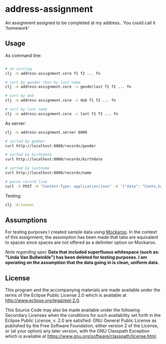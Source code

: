 # address-assignment

An assignment assigned to be completed at my address.. You could call it '*homework*'

## Usage

As command line:
```bash 

# no sorting
clj -m address-assignment.core f1 f2 ... fn

# sort by gender then by last name
clj -m address-assignment.core -s genderlast f1 f2 ... fn

# sort by dob
clj -m address-assignment.core -s dob f1 f2 ... fn

# sort by last name
clj -m address-assignment.core -s last f1 f2 ... fn
 ```

As server:

```bash 
clj -m address-assignment.server 8000

# sorted by gedner
curl http://localhost:8000/records/gender

# sorted by birthdate
curl http://localhost:8000/records/birthdate

# sorted by lastname
curl http://localhost:8000/records/name

# parse record line
curl -X POST -H "Content-Type: application/json" -d '{"data": "Canto,Susann,Female,Teal,5/8/2019"}' http://localhost:8000/records
```

Testing:
```bash 
clj -A:runner
```

## Assumptions
For testing purposes I created sample data using [Mockaroo](https://mockaroo.com/).
In the context of this assignment, the assumption has been made that tabs are equivalent
to spaces since spaces are not offered as a delimiter option on Mockaroo.

*Note regarding spec* **Data that included superfluous whitespace (such as: "Linda Van Bullwinkle") has been deleted
for testing purposes. I am operating on the assumption that the data going in is clean, uniform data.**   

## License


This program and the accompanying materials are made available under the
terms of the Eclipse Public License 2.0 which is available at
http://www.eclipse.org/legal/epl-2.0.

This Source Code may also be made available under the following Secondary
Licenses when the conditions for such availability set forth in the Eclipse
Public License, v. 2.0 are satisfied: GNU General Public License as published by
the Free Software Foundation, either version 2 of the License, or (at your
option) any later version, with the GNU Classpath Exception which is available
at https://www.gnu.org/software/classpath/license.html.
